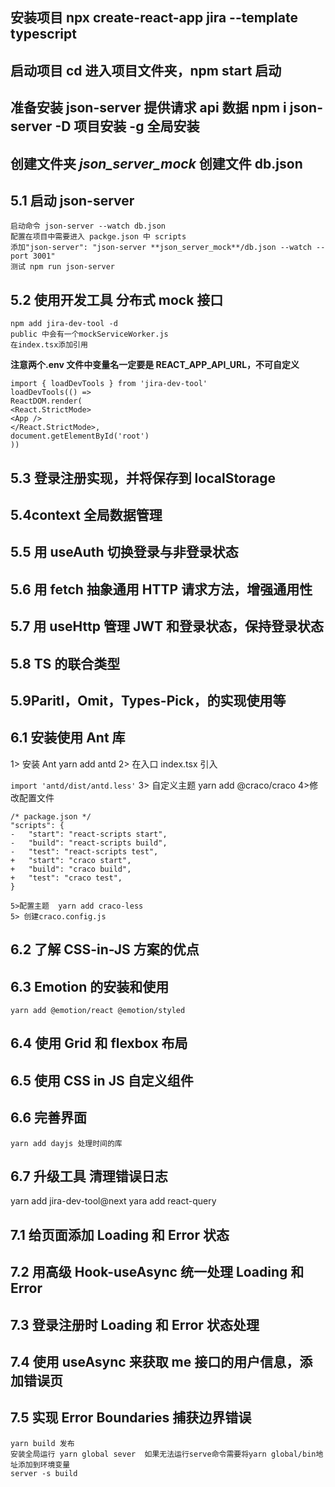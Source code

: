 ## 安装项目 npx create-react-app jira --template typescript

## 启动项目 cd 进入项目文件夹，npm start 启动

## 准备安装 json-server 提供请求 api 数据 npm i json-server -D 项目安装 -g 全局安装

## 创建文件夹 _json_server_mock_ 创建文件 db.json

## 5.1 启动 json-server

    启动命令 json-server --watch db.json
    配置在项目中需要进入 packge.json 中 scripts
    添加"json-server": "json-server **json_server_mock**/db.json --watch --port 3001"
    测试 npm run json-server

## 5.2 使用开发工具 分布式 mock 接口

    npm add jira-dev-tool -d
    public 中会有一个mockServiceWorker.js
    在index.tsx添加引用

**注意两个.env 文件中变量名一定要是 REACT_APP_API_URL，不可自定义**

```
import { loadDevTools } from 'jira-dev-tool'
loadDevTools(() =>
ReactDOM.render(
<React.StrictMode>
<App />
</React.StrictMode>,
document.getElementById('root')
))
```

## 5.3 登录注册实现，并将保存到 localStorage

## 5.4context 全局数据管理

## 5.5 用 useAuth 切换登录与非登录状态

## 5.6 用 fetch 抽象通用 HTTP 请求方法，增强通用性

## 5.7 用 useHttp 管理 JWT 和登录状态，保持登录状态

## 5.8 TS 的联合类型

## 5.9Paritl，Omit，Types-Pick，的实现使用等

## 6.1 安装使用 Ant 库

1> 安装 Ant yarn add antd
2> 在入口 index.tsx 引入

`import 'antd/dist/antd.less'`
3> 自定义主题 yarn add @craco/craco
4>修改配置文件

```
/* package.json */
"scripts": {
-   "start": "react-scripts start",
-   "build": "react-scripts build",
-   "test": "react-scripts test",
+   "start": "craco start",
+   "build": "craco build",
+   "test": "craco test",
}
```

    5>配置主题  yarn add craco-less
    5> 创建craco.config.js

## 6.2 了解 CSS-in-JS 方案的优点

## 6.3 Emotion 的安装和使用

    yarn add @emotion/react @emotion/styled

## 6.4 使用 Grid 和 flexbox 布局

## 6.5 使用 CSS in JS 自定义组件

## 6.6 完善界面

    yarn add dayjs 处理时间的库

## 6.7 升级工具 清理错误日志

yarn add jira-dev-tool@next
yara add react-query

## 7.1 给页面添加 Loading 和 Error 状态

## 7.2 用高级 Hook-useAsync 统一处理 Loading 和 Error

## 7.3 登录注册时 Loading 和 Error 状态处理

## 7.4 使用 useAsync 来获取 me 接口的用户信息，添加错误页

## 7.5 实现 Error Boundaries 捕获边界错误

    yarn build 发布
    安装全局运行 yarn global sever  如果无法运行serve命令需要将yarn global/bin地址添加到环境变量
    server -s build
